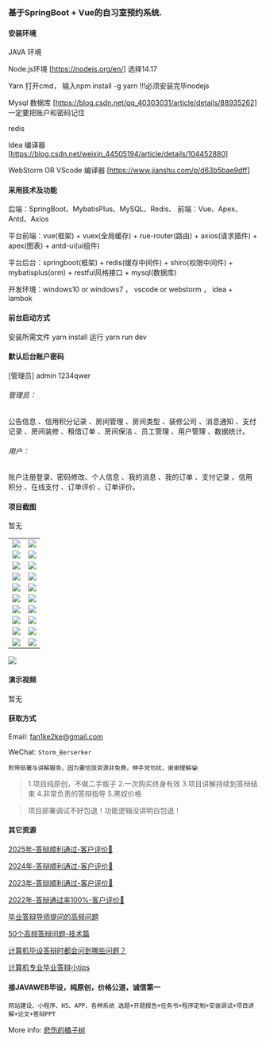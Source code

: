 ### 基于SpringBoot + Vue的自习室预约系统.

#### 安装环境

JAVA 环境 

Node.js环境 [https://nodejs.org/en/] 选择14.17

Yarn 打开cmd， 输入npm install -g yarn !!!必须安装完毕nodejs

Mysql 数据库 [https://blog.csdn.net/qq_40303031/article/details/88935262] 一定要把账户和密码记住

redis

Idea 编译器 [https://blog.csdn.net/weixin_44505194/article/details/104452880]

WebStorm OR VScode 编译器 [https://www.jianshu.com/p/d63b5bae9dff]

#### 采用技术及功能

后端：SpringBoot、MybatisPlus、MySQL、Redis、
前端：Vue、Apex、Antd、Axios

平台前端：vue(框架) + vuex(全局缓存) + rue-router(路由) + axios(请求插件) + apex(图表)  + antd-ui(ui组件)

平台后台：springboot(框架) + redis(缓存中间件) + shiro(权限中间件) + mybatisplus(orm) + restful风格接口 + mysql(数据库)

开发环境：windows10 or windows7 ， vscode or webstorm ， idea + lambok


#### 前台启动方式
安装所需文件 yarn install 
运行 yarn run dev

#### 默认后台账户密码
[管理员]
admin
1234qwer

###### 管理员：
公告信息 、信用积分记录 、房间管理 、房间类型 、装修公司 、消息通知 、支付记录 、房间装修 、租借订单 、房间保洁 、员工管理 、用户管理 、数据统计。

###### 用户：
账户注册登录、密码修改、个人信息 、我的消息 、我的订单 、支付记录 、信用积分 、在线支付 、订单评价 、订单评价。

#### 项目截图
暂无

|  |  |
|---------------------|---------------------|
| ![](https://fank-bucket-oss.oss-cn-beijing.aliyuncs.com/img/6d848aa3-3c8b-4151-b816-f11d1bfdd7ea.png) | ![](https://fank-bucket-oss.oss-cn-beijing.aliyuncs.com/img/dc2110bb-fa2d-4203-bf71-3bc45e7f9f67.png) |
| ![](https://fank-bucket-oss.oss-cn-beijing.aliyuncs.com/img/4d2495f1-a4d4-4ce8-94d3-c1d92f20e80a.png) | ![](https://fank-bucket-oss.oss-cn-beijing.aliyuncs.com/img/b1985af4-00de-4241-853f-4acbb2e691e7.png) |
| ![](https://fank-bucket-oss.oss-cn-beijing.aliyuncs.com/img/3fef8828-550f-4a85-ba8a-cbaafcbe98c1.png) | ![](https://fank-bucket-oss.oss-cn-beijing.aliyuncs.com/img/b2adcbba-7235-4a37-96fa-71301b2fbbde.png) |
| ![](https://fank-bucket-oss.oss-cn-beijing.aliyuncs.com/img/0b8e1dde-c965-437e-826c-4f5ba19ce96b.png) | ![](https://fank-bucket-oss.oss-cn-beijing.aliyuncs.com/img/28651cc6-bf47-4792-86b8-de323952dbd0.png) |
| ![](https://fank-bucket-oss.oss-cn-beijing.aliyuncs.com/img/ec08215d-b924-458a-84a4-5071fb6ab3ae.png) | ![](https://fank-bucket-oss.oss-cn-beijing.aliyuncs.com/img/21609b91-bcf6-40d9-a396-0ed6d53e95f6.png) |
| ![](https://fank-bucket-oss.oss-cn-beijing.aliyuncs.com/img/eafd5a0a-33f9-4195-a995-fe7f305c7e20.png) | ![](https://fank-bucket-oss.oss-cn-beijing.aliyuncs.com/img/771ca0b7-06e4-4c3c-a312-e627c607ab95.png) |
| ![](https://fank-bucket-oss.oss-cn-beijing.aliyuncs.com/img/e4973487-7ca1-43bd-889d-1fda83b9e6e2.png) | ![](https://fank-bucket-oss.oss-cn-beijing.aliyuncs.com/img/699c0eaf-07f5-4dc8-a8e1-9bc77aac0d59.png) |
| ![](https://fank-bucket-oss.oss-cn-beijing.aliyuncs.com/img/e18e83d0-aa3a-47bb-afc7-3f8a522fa97c.png) | ![](https://fank-bucket-oss.oss-cn-beijing.aliyuncs.com/img/24f2e7f1-4bb5-4c0d-9e97-435dd708af88.png) |
| ![](https://fank-bucket-oss.oss-cn-beijing.aliyuncs.com/img/e6db588b-9332-46ee-a158-e8f39e2e6a1e.png) | ![](https://fank-bucket-oss.oss-cn-beijing.aliyuncs.com/img/22aa4e8a-9a4f-4ca1-a652-e659ab58ad7a.png) |
| ![](https://fank-bucket-oss.oss-cn-beijing.aliyuncs.com/img/e3e4b7ba-a764-41d0-8644-8e6a9ea26dff.png) | ![](https://fank-bucket-oss.oss-cn-beijing.aliyuncs.com/img/18e7e41f-461e-44f0-bcc1-6ec18f614d2e.png) |

![](https://fank-bucket-oss.oss-cn-beijing.aliyuncs.com/work/936e9baf53eb9a217af4f89c616dc19.png)

#### 演示视频

暂无

#### 获取方式

Email: fan1ke2ke@gmail.com

WeChat: `Storm_Berserker`

`附带部署与讲解服务，因为要恰饭资源非免费，伸手党勿扰，谢谢理解😭`

> 1.项目纯原创，不做二手贩子 2.一次购买终身有效 3.项目讲解持续到答辩结束 4.非常负责的答辩指导 5.黑奴价格

> 项目部署调试不好包退！功能逻辑没讲明白包退！

#### 其它资源

[2025年-答辩顺利通过-客户评价🍜](https://berserker287.github.io/2025/06/18/2025%E5%B9%B4%E7%AD%94%E8%BE%A9%E9%A1%BA%E5%88%A9%E9%80%9A%E8%BF%87/)

[2024年-答辩顺利通过-客户评价👻](https://berserker287.github.io/2024/06/06/2024%E5%B9%B4%E7%AD%94%E8%BE%A9%E9%A1%BA%E5%88%A9%E9%80%9A%E8%BF%87/)

[2023年-答辩顺利通过-客户评价🐢](https://berserker287.github.io/2023/06/14/2023%E5%B9%B4%E7%AD%94%E8%BE%A9%E9%A1%BA%E5%88%A9%E9%80%9A%E8%BF%87/)

[2022年-答辩通过率100%-客户评价🐣](https://berserker287.github.io/2022/05/25/%E9%A1%B9%E7%9B%AE%E4%BA%A4%E6%98%93%E8%AE%B0%E5%BD%95/)

[毕业答辩导师提问的高频问题](https://berserker287.github.io/2023/06/13/%E6%AF%95%E4%B8%9A%E7%AD%94%E8%BE%A9%E5%AF%BC%E5%B8%88%E6%8F%90%E9%97%AE%E7%9A%84%E9%AB%98%E9%A2%91%E9%97%AE%E9%A2%98/)

[50个高频答辩问题-技术篇](https://berserker287.github.io/2023/06/13/50%E4%B8%AA%E9%AB%98%E9%A2%91%E7%AD%94%E8%BE%A9%E9%97%AE%E9%A2%98-%E6%8A%80%E6%9C%AF%E7%AF%87/)

[计算机毕设答辩时都会问到哪些问题？](https://www.zhihu.com/question/31020988)

[计算机专业毕业答辩小tips](https://zhuanlan.zhihu.com/p/145911029)

#### 接JAVAWEB毕设，纯原创，价格公道，诚信第一

`网站建设、小程序、H5、APP、各种系统 选题+开题报告+任务书+程序定制+安装调试+项目讲解+论文+答辩PPT`

More info: [悲伤的橘子树](https://berserker287.github.io/)
